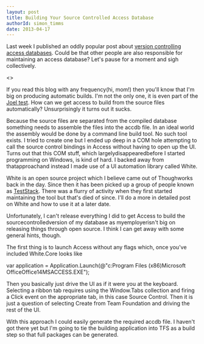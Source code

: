 ```yaml
---
layout: post
title: Building Your Source Controlled Access Database
authorId: simon_timms
date: 2013-04-17
---
```


Last week I published an oddly popular post about [version controlling access databases](http://blog.simontimms.com/2013/04/12/so-you-want-to-version-you-access-database/ "So You Want to Version You AccessDatabase"). Could be that other people are also responsible for maintaining an access database? Let's pause for a moment and sigh collectively.

<<SIGH>>

If you read this blog with any frequency(hi, mom!) then you'll know that I'm big on producing automatic builds. I'm not the only one, it is even part of the [Joel test](http://www.joelonsoftware.com/articles/fog0000000043.html). How can we get access to build from the source files automatically? Unsurprisingly it turns out it sucks.

Because the source files are separated from the compiled database something needs to assemble the files into the accdb file. In an ideal world the assembly would be done by a command line build tool. No such tool exists. I tried to create one but I ended up deep in a COM hole attempting to call the source control bindings in Access without having to open up the UI. Turns out that this COM stuff, which largelydisappearedbefore I started programming on Windows, is kind of hard. I backed away from thatapproachand instead I made use of a UI automation library called White.

White is an open source project which I believe came out of Thoughworks back in the day. Since then it has been picked up a group of people known as [TestStack](http://teststack.github.io/pages/white.html). There was a flurry of activity when they first started maintaining the tool but that's died of since. I'll do a more in detailed post on White and how to use it at a later date.

Unfortunately, I can't release everything I did to get Access to build the sourcecontrolledversion of my database as myemployerisn't big on releasing things through open source. I think I can get away with some general hints, though.

The first thing is to launch Access without any flags which, once you've included White.Core looks like

var application = Application.Launch(@"c:Program Files (x86)Microsoft OfficeOffice14MSACCESS.EXE");

Then you basically just drive the UI as if it were you at the keyboard. Selecting a ribbon tab requires using the Window.Tabs collection and firing a Click event on the appropriate tab, in this case Source Control. Then it is just a question of selecting Create from Team Foundation and driving the rest of the UI.

With this approach I could easily generate the required accdb file. I haven't got there yet but I'm going to tie the building application into TFS as a build step so that full packages can be generated.



